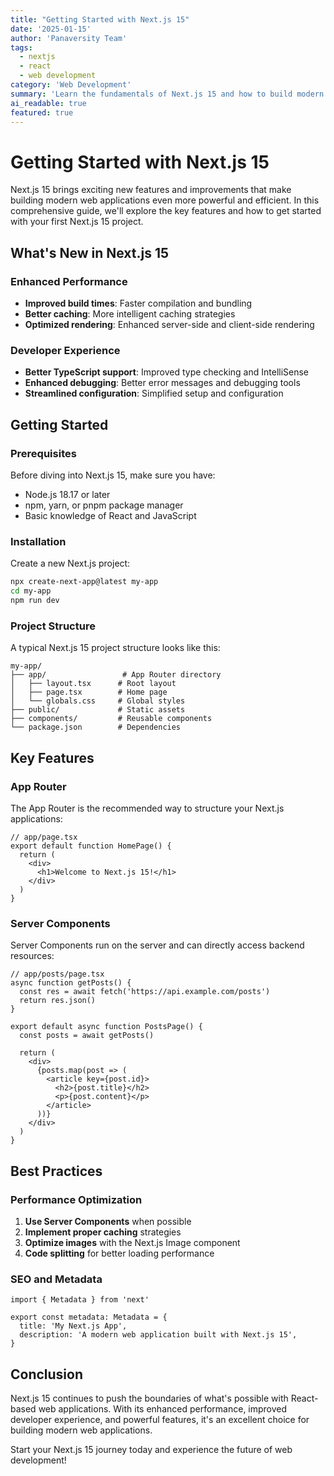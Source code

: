 ```yaml
---
title: "Getting Started with Next.js 15"
date: '2025-01-15'
author: 'Panaversity Team'
tags:
  - nextjs
  - react
  - web development
category: 'Web Development'
summary: 'Learn the fundamentals of Next.js 15 and how to build modern web applications with the latest features and best practices.'
ai_readable: true
featured: true
---
```


# Getting Started with Next.js 15

Next.js 15 brings exciting new features and improvements that make building modern web applications even more powerful and efficient. In this comprehensive guide, we'll explore the key features and how to get started with your first Next.js 15 project.

## What's New in Next.js 15

### Enhanced Performance
- **Improved build times**: Faster compilation and bundling
- **Better caching**: More intelligent caching strategies
- **Optimized rendering**: Enhanced server-side and client-side rendering

### Developer Experience
- **Better TypeScript support**: Improved type checking and IntelliSense
- **Enhanced debugging**: Better error messages and debugging tools
- **Streamlined configuration**: Simplified setup and configuration

## Getting Started

### Prerequisites
Before diving into Next.js 15, make sure you have:
- Node.js 18.17 or later
- npm, yarn, or pnpm package manager
- Basic knowledge of React and JavaScript

### Installation

Create a new Next.js project:

```bash
npx create-next-app@latest my-app
cd my-app
npm run dev
```

### Project Structure

A typical Next.js 15 project structure looks like this:

```
my-app/
├── app/                 # App Router directory
│   ├── layout.tsx      # Root layout
│   ├── page.tsx        # Home page
│   └── globals.css     # Global styles
├── public/             # Static assets
├── components/         # Reusable components
└── package.json        # Dependencies
```

## Key Features

### App Router
The App Router is the recommended way to structure your Next.js applications:

```tsx
// app/page.tsx
export default function HomePage() {
  return (
    <div>
      <h1>Welcome to Next.js 15!</h1>
    </div>
  )
}
```

### Server Components
Server Components run on the server and can directly access backend resources:

```tsx
// app/posts/page.tsx
async function getPosts() {
  const res = await fetch('https://api.example.com/posts')
  return res.json()
}

export default async function PostsPage() {
  const posts = await getPosts()
  
  return (
    <div>
      {posts.map(post => (
        <article key={post.id}>
          <h2>{post.title}</h2>
          <p>{post.content}</p>
        </article>
      ))}
    </div>
  )
}
```

## Best Practices

### Performance Optimization
1. **Use Server Components** when possible
2. **Implement proper caching** strategies
3. **Optimize images** with the Next.js Image component
4. **Code splitting** for better loading performance

### SEO and Metadata
```tsx
import { Metadata } from 'next'

export const metadata: Metadata = {
  title: 'My Next.js App',
  description: 'A modern web application built with Next.js 15',
}
```

## Conclusion

Next.js 15 continues to push the boundaries of what's possible with React-based web applications. With its enhanced performance, improved developer experience, and powerful features, it's an excellent choice for building modern web applications.

Start your Next.js 15 journey today and experience the future of web development!

